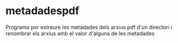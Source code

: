 # metadadespdf
Programa per extreure les metadades dels arxius pdf d'un directori i renombrar els arxius amb el valor d'alguna de les metadades
